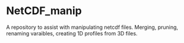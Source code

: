 NetCDF_manip
============

A repository to assist with manipulating netcdf files. Merging, pruning, renaming varaibles, creating 1D profiles from 3D files.